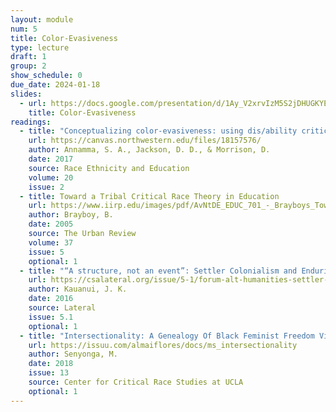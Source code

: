 ```yaml
---
layout: module
num: 5
title: Color-Evasiveness
type: lecture
draft: 1
group: 2
show_schedule: 0
due_date: 2024-01-18
slides:
  - url: https://docs.google.com/presentation/d/1Ay_V2xrvIzM5S2jDHUGKYEhWlfyPjwjeD9OgAzIB5Ow/edit?usp=sharing
    title: Color-Evasiveness
readings:
  - title: "Conceptualizing color-evasiveness: using dis/ability critical race theory to expand a color-blind racial ideology in education and society"
    url: https://canvas.northwestern.edu/files/18157576/
    author: Annamma, S. A., Jackson, D. D., & Morrison, D.
    date: 2017
    source: Race Ethnicity and Education
    volume: 20
    issue: 2
  - title: Toward a Tribal Critical Race Theory in Education
    url: https://www.iirp.edu/images/pdf/AvNtDE_EDUC_701_-_Brayboys_Toward_a_Tribal_Critical_Race_Theory_in_Education.pdf
    author: Brayboy, B.
    date: 2005
    source: The Urban Review
    volume: 37
    issue: 5
    optional: 1
  - title: "“A structure, not an event”: Settler Colonialism and Enduring Indigeneity"
    url: https://csalateral.org/issue/5-1/forum-alt-humanities-settler-colonialism-enduring-indigeneity-kauanui/
    author: Kauanui, J. K.
    date: 2016
    source: Lateral
    issue: 5.1
    optional: 1
  - title: "Intersectionality: A Genealogy Of Black Feminist Freedom Visioning [Research Brief]"
    url: https://issuu.com/almaiflores/docs/ms_intersectionality
    author: Senyonga, M.
    date: 2018
    issue: 13
    source: Center for Critical Race Studies at UCLA
    optional: 1
---
```

